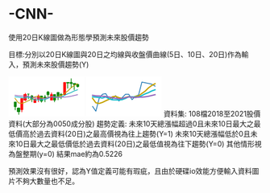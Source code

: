# -CNN-
使用20日K線圖做為形態學預測未來股價趨勢

目標:分別以20日K線圖與20日之均線與收盤價曲線(5日、10日、20日)作為輸入，預測未來股價趨勢(Y)




![image](https://github.com/andy970139/-CNN-/blob/main/K%E7%B7%9A%E5%9C%96.png)
![image](https://github.com/andy970139/-CNN-/blob/main/%E5%9D%87%E7%B7%9A.png)
資料集: 108檔2018至2021股價資料(大部分為0050成分股)
趨勢定義:
未來10天總漲幅超過0且未來10日最大之最低價高於過去資料(20日)之最高價視為往上趨勢(Y=1)
未來10天總漲幅低於0且未來10日最大之最低價低於過去資料(20日)之最低值視為往下趨勢(Y=0)
其他情形視為盤整期(y=0)
結果mae約為0.5226



預測效果沒有很好，認為Y值定義可能有瑕疵，且由於硬碟io效能方便輸入資料圖片不夠大數量也不足。
